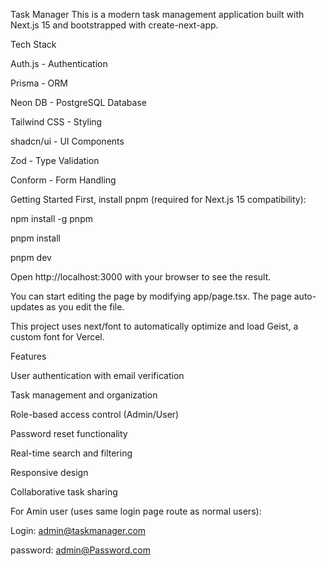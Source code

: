 Task Manager
This is a modern task management application built with Next.js 15 and bootstrapped with create-next-app.

Tech Stack

Auth.js - Authentication

Prisma - ORM

Neon DB - PostgreSQL Database

Tailwind CSS - Styling

shadcn/ui - UI Components

Zod - Type Validation

Conform - Form Handling

Getting Started
First, install pnpm (required for Next.js 15 compatibility):

npm install -g pnpm

pnpm install

pnpm dev

Open http://localhost:3000 with your browser to see the result.

You can start editing the page by modifying app/page.tsx. The page auto-updates as you edit the file.

This project uses next/font to automatically optimize and load Geist, a custom font for Vercel.

Features

User authentication with email verification

Task management and organization

Role-based access control (Admin/User)

Password reset functionality

Real-time search and filtering

Responsive design

Collaborative task sharing


For Amin user (uses same login page route as normal users):

Login: admin@taskmanager.com

password: admin@Password.com
